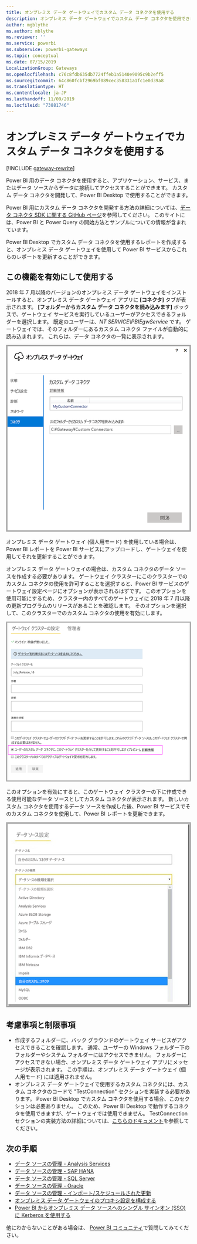 ```yaml
---
title: オンプレミス データ ゲートウェイでカスタム データ コネクタを使用する
description: オンプレミス データ ゲートウェイでカスタム データ コネクタを使用できます。
author: mgblythe
ms.author: mblythe
ms.reviewer: ''
ms.service: powerbi
ms.subservice: powerbi-gateways
ms.topic: conceptual
ms.date: 07/15/2019
LocalizationGroup: Gateways
ms.openlocfilehash: c76c8fdb635db7724ffeb1a5140e9095c9b2eff5
ms.sourcegitcommit: 64c860fcbf2969bf089cec358331a1fc1e0d39a8
ms.translationtype: HT
ms.contentlocale: ja-JP
ms.lasthandoff: 11/09/2019
ms.locfileid: "73881746"
---
```

# <a name="use-custom-data-connectors-with-the-on-premises-data-gateway"></a>オンプレミス データ ゲートウェイでカスタム データ コネクタを使用する

[!INCLUDE [gateway-rewrite](includes/gateway-rewrite.md)]

Power BI 用のデータ コネクタを使用すると、アプリケーション、サービス、またはデータ ソースからデータに接続してアクセスすることができます。 カスタム データ コネクタを開発して、Power BI Desktop で使用することができます。

Power BI 用にカスタム データ コネクタを開発する方法の詳細については、[データ コネクタ SDK に関する GitHub ページ](https://aka.ms/dataconnectors)を参照してください。 このサイトには、Power BI と Power Query の開始方法とサンプルについての情報が含まれています。

Power BI Desktop でカスタム データ コネクタを使用するレポートを作成すると、オンプレミス データ ゲートウェイを使用して Power BI サービスからこれらのレポートを更新することができます。

## <a name="enable-and-use-this-capability"></a>この機能を有効にして使用する

2018 年 7 月以降のバージョンのオンプレミス データ ゲートウェイをインストールすると、オンプレミス データ ゲートウェイ アプリに **[コネクタ]** タブが表示されます。 **[フォルダーからカスタム データ コネクタを読み込みます]** ボックスで、ゲートウェイ サービスを実行しているユーザーがアクセスできるフォルダーを選択します。 既定のユーザーは、*NT SERVICE\PBIEgwService* です。 ゲートウェイでは、そのフォルダーにあるカスタム コネクタ ファイルが自動的に読み込まれます。 これらは、データ コネクタの一覧に表示されます。

![カスタム データ コネクタ](media/service-gateway-custom-connectors/gateway-onprem-customconnector1.png)

オンプレミス データ ゲートウェイ (個人用モード) を使用している場合は、Power BI レポートを Power BI サービスにアップロードし、ゲートウェイを使用してそれを更新することができます。

オンプレミス データ ゲートウェイの場合は、カスタム コネクタのデータ ソースを作成する必要があります。 ゲートウェイ クラスターにこのクラスターでのカスタム コネクタの使用を許可することを選択すると、Power BI サービスのゲートウェイ設定ページにオプションが表示されるはずです。 このオプションを使用可能にするため、クラスター内のすべてのゲートウェイに 2018 年 7 月以降の更新プログラムのリリースがあることを確認します。 そのオプションを選択して、このクラスターでのカスタム コネクタの使用を有効にします。

![[ゲートウェイ クラスターの設定] ページ](media/service-gateway-custom-connectors/gateway-onprem-customconnector2.png)

このオプションを有効にすると、このゲートウェイ クラスターの下に作成できる使用可能なデータ ソースとしてカスタム コネクタが表示されます。 新しいカスタム コネクタを使用するデータ ソースを作成した後、Power BI サービスでそのカスタム コネクタを使用して、Power BI レポートを更新できます。

![[データ ソース設定] ページ](media/service-gateway-custom-connectors/gateway-onprem-customconnector3.png)

## <a name="considerations-and-limitations"></a>考慮事項と制限事項

* 作成するフォルダーに、バック グラウンドのゲートウェイ サービスがアクセスできることを確認します。 通常、ユーザーの Windows フォルダー下のフォルダーやシステム フォルダーにはアクセスできません。 フォルダーにアクセスできない場合、オンプレミス データ ゲートウェイ アプリにメッセージが表示されます。 この手順は、オンプレミス データ ゲートウェイ (個人用モード) には適用されません。
* オンプレミス データ ゲートウェイで使用するカスタム コネクタには、カスタム コネクタのコードで "TestConnection" セクションを実装する必要があります。 Power BI Desktop でカスタム コネクタを使用する場合、このセクションは必要ありません。 このため、Power BI Desktop で動作するコネクタを使用できますが、ゲートウェイでは使用できません。 TestConnection セクションの実装方法の詳細については、[こちらのドキュメント](https://github.com/Microsoft/DataConnectors/blob/master/docs/m-extensions.md#implementing-testconnection-for-gateway-support)を参照してください。

## <a name="next-steps"></a>次の手順

* [データ ソースの管理 - Analysis Services](service-gateway-enterprise-manage-ssas.md)  
* [データ ソースの管理 - SAP HANA](service-gateway-enterprise-manage-sap.md)  
* [データ ソースの管理 - SQL Server](service-gateway-enterprise-manage-sql.md)  
* [データ ソースの管理 - Oracle](service-gateway-onprem-manage-oracle.md)  
* [データ ソースの管理 - インポート/スケジュールされた更新](service-gateway-enterprise-manage-scheduled-refresh.md)
* [オンプレミス データ ゲートウェイのプロキシ設定を構成する](/data-integration/gateway/service-gateway-proxy)
* [Power BI からオンプレミス データ ソースへのシングル サインオン (SSO) に Kerberos を使用する](service-gateway-sso-kerberos.md)  

他にわからないことがある場合は、 [Power BI コミュニティ](https://community.powerbi.com/)で質問してみてください。
